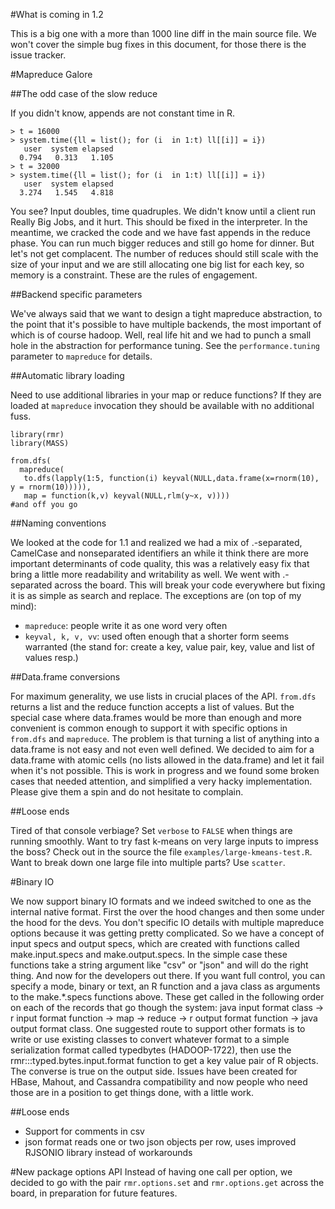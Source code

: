#What is coming in 1.2

This is a big one with a more than 1000 line diff in the main source file. We won't cover the simple bug fixes in this document, for those there is the issue tracker.

#Mapreduce Galore

##The odd case of the slow reduce
 
If you didn't know, appends are not constant time in R.

```
> t = 16000
> system.time({ll = list(); for (i  in 1:t) ll[[i]] = i})
   user  system elapsed 
  0.794   0.313   1.105 
> t = 32000
> system.time({ll = list(); for (i  in 1:t) ll[[i]] = i})
   user  system elapsed 
  3.274   1.545   4.818 
```

You see? Input doubles, time quadruples. We didn't know until a client run Really Big Jobs, and it hurt. This should be fixed in the
interpreter. In the meantime, we cracked the code and we have fast appends in the reduce phase. You can run much bigger reduces and still go
home for dinner. But let's not get complacent. The number of reduces should still scale with the size of your input and we are still
allocating one big list for each key, so memory is a constraint. These are the rules of engagement.

##Backend specific parameters

We've always said that we want to design a tight mapreduce abstraction, to the point that it's possible to have multiple backends, the most
important of which is of course hadoop. Well, real life hit and we had to punch a small hole in the abstraction for performance tuning. See the `performance.tuning` parameter to `mapreduce` for details.

##Automatic library loading

Need to use additional libraries in your map or reduce functions? If they are loaded at `mapreduce` invocation they should be available with
no additional fuss.

```
library(rmr)
library(MASS)

from.dfs(
  mapreduce(
   to.dfs(lapply(1:5, function(i) keyval(NULL,data.frame(x=rnorm(10), y = rnorm(10))))), 
   map = function(k,v) keyval(NULL,rlm(y~x, v))))
#and off you go
```

##Naming conventions

We looked at the code for 1.1 and realized we had a mix of .-separated, CamelCase and nonseparated identifiers an while it think there are
more important determinants of code quality, this was a relatively easy fix that bring a little more readability and writability as well. We
went with .-separated across the board. This will break your code everywhere but fixing it is as simple as search and replace. The
exceptions are (on top of my mind):

* `mapreduce`: people write it as one word very often
* `keyval, k, v, vv`: used often enough that a shorter form seems warranted (the stand for: create a key, value pair, key, value and list of values resp.)

##Data.frame conversions

For maximum generality, we use lists in crucial places of the API. `from.dfs` returns a list and the reduce function accepts a list of
values. But the special case where data.frames would be more than enough and more convenient is common enough to support it with specific
options in `from.dfs` and `mapreduce`. The problem is that turning a list of anything into a data.frame is not easy and not even well
defined. We decided to aim for a data.frame with atomic cells (no lists allowed in the data.frame) and let it fail when it's not
possible. This is work in progress and we found some broken cases that needed attention, and simplified a very hacky implementation. Please
give them a spin and do not hesitate to complain.

##Loose ends

Tired of that console verbiage? Set `verbose` to `FALSE` when things are running smoothly. Want to try fast k-means on very large inputs to
impress the boss? Check out in the source the file `examples/large-kmeans-test.R`. Want to break down one large file into multiple parts?
Use `scatter`.

#Binary IO

We now support binary IO formats and we indeed switched to one as the internal native format. First the over the hood changes and then some
under the hood for the devs. You don't specific IO details with multiple mapreduce options because it was getting pretty complicated. So we
have a concept of input specs and output specs, which are created with functions called make.input.specs and make.output.specs. In the
simple case these functions take a string argument like "csv" or "json" and will do the right thing. And now for the developers out
there. If you want full control, you can specify a mode, binary or text, an R function and a java class as arguments to the make.*.specs
functions above. These get called in the following order on each of the records that go though the system: java input format class -> r
input format function -> map -> reduce -> r output format function -> java output format class. One suggested route to support other formats
is to write or use existing classes to convert whatever format to a simple serialization format called typedbytes (HADOOP-1722), then use
the rmr:::typed.bytes.input.format function to get a key value pair of R objects. The converse is true on the output side. Issues have been
created for HBase, Mahout, and Cassandra compatibility and now people who need those are in a position to get things done, with a little
work.


##Loose ends

* Support for comments in csv
* json format reads one or two json objects per row, uses improved RJSONIO library instead of workarounds


#New package options API
Instead of having one call per option, we decided to go with the pair `rmr.options.set` and `rmr.options.get` across the board, in
preparation for future features.
